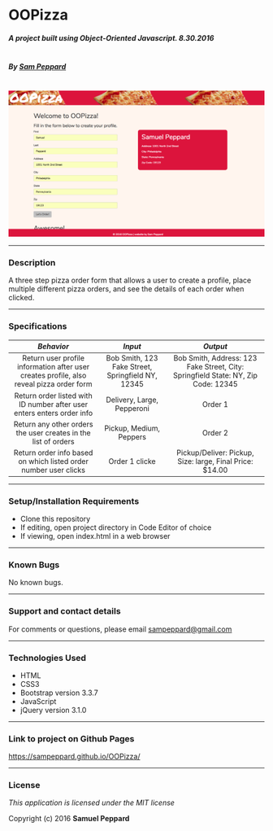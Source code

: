 # **OOPizza**

##### A project built using Object-Oriented Javascript. 8.30.2016
#
##### By [Sam Peppard](https://github.com/sampeppard)
#
![screenshot of project main page](img/demo-screenshot.jpg)

----
### **Description**

A three step pizza order form that allows a user to create a profile, place multiple different pizza orders, and see the details of each order when clicked.

----
### **Specifications**
| _Behavior_ | _Input_ | _Output_ |
|:---------------------------------------------------------------------:|:---------------------------------------------------------------------------:|:-------------------------------------------------------------------------------------------------------------------:|
| Return user profile information after user creates profile, also reveal pizza order form | Bob Smith, 123 Fake Street, Springfield NY, 12345 | Bob Smith, Address: 123 Fake Street, City: Springfield  State: NY, Zip Code: 12345 |
| Return order listed with ID number after user enters enters order info | Delivery, Large, Pepperoni | Order 1 |
| Return any other orders the user creates in the list of orders | Pickup, Medium, Peppers | Order 2 |
| Return order info based on which listed order number user clicks | Order 1 clicke | Pickup/Deliver: Pickup, Size: large, Final Price: $14.00 |
----

### **Setup/Installation Requirements**

* Clone this repository
* If editing, open project directory in Code Editor of choice
* If viewing, open index.html in a web browser

----

### **Known Bugs**

No known bugs.

----
### **Support and contact details**

For comments or questions, please email sampeppard@gmail.com

----
### **Technologies Used**

* HTML
* CSS3
* Bootstrap version 3.3.7
* JavaScript
* jQuery version 3.1.0

----
### Link to project on Github Pages

https://sampeppard.github.io/OOPizza/

----
### License

*This application is licensed under the MIT license*

Copyright (c) 2016 **Samuel Peppard**
